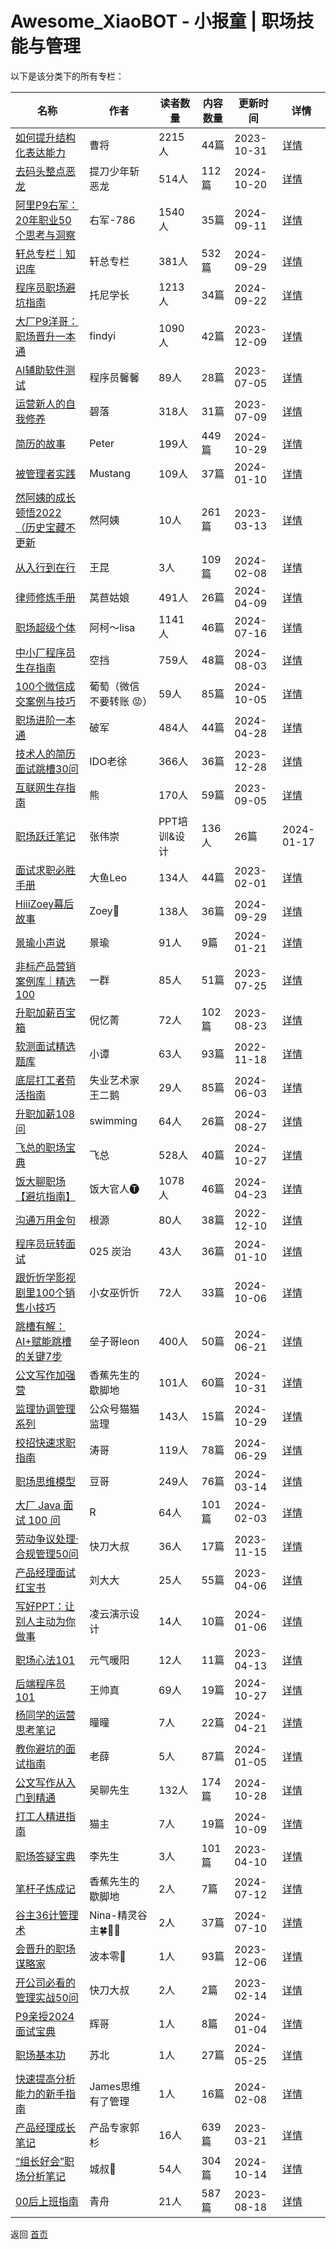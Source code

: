 # Awesome_XiaoBOT - 小报童 | 职场技能与管理

以下是该分类下的所有专栏：

| 名称 | 作者 | 读者数量 | 内容数量 | 更新时间 | 详情 |
|------|------|----------|----------|----------|------|
| [如何提升结构化表达能力](https://xiaobot.net/p/jghbd?refer=9c3f1c95-a052-465a-9902-f6d75080262a) | 曹将 | 2215人 | 44篇 |  2023-10-31 | [详情](data/jghbd.md) |
| [去码头整点恶龙](https://xiaobot.net/p/along?refer=9c3f1c95-a052-465a-9902-f6d75080262a) | 提刀少年斩恶龙 | 514人 | 112篇 |  2024-10-20 | [详情](data/along.md) |
| [阿里P9右军：20年职业50个思考与洞察](https://xiaobot.net/p/youjun?refer=9c3f1c95-a052-465a-9902-f6d75080262a) | 右军-786 | 1540人 | 35篇 |  2024-09-11 | [详情](data/youjun.md) |
| [轩总专栏｜知识库](https://xiaobot.net/p/919900?refer=9c3f1c95-a052-465a-9902-f6d75080262a) | 轩总专栏 | 381人 | 532篇 |  2024-09-29 | [详情](data/919900.md) |
| [程序员职场避坑指南](https://xiaobot.net/p/Tony6688?refer=9c3f1c95-a052-465a-9902-f6d75080262a) | 托尼学长 | 1213人 | 34篇 |  2024-09-22 | [详情](data/Tony6688.md) |
| [大厂P9洋哥：职场晋升一本通](https://xiaobot.net/p/1000036?refer=9c3f1c95-a052-465a-9902-f6d75080262a) | findyi | 1090人 | 42篇 |  2023-12-09 | [详情](data/1000036.md) |
| [AI辅助软件测试](https://xiaobot.net/p/softwaretest168?refer=9c3f1c95-a052-465a-9902-f6d75080262a) | 程序员馨馨 | 89人 | 28篇 |  2023-07-05 | [详情](data/softwaretest168.md) |
| [运营新人的自我修养](https://xiaobot.net/p/Operation01?refer=9c3f1c95-a052-465a-9902-f6d75080262a) | 碧落 | 318人 | 31篇 |  2023-07-09 | [详情](data/Operation01.md) |
| [简历的故事](https://xiaobot.net/p/Peter1981_HR?refer=9c3f1c95-a052-465a-9902-f6d75080262a) | Peter | 199人 | 449篇 |  2024-10-29 | [详情](data/Peter1981_HR.md) |
| [被管理者实践](https://xiaobot.net/p/antidrucker?refer=9c3f1c95-a052-465a-9902-f6d75080262a) | Mustang | 109人 | 37篇 |  2024-01-10 | [详情](data/antidrucker.md) |
| [然阿姨的成长顿悟2022（历史宝藏不更新](https://xiaobot.net/p/ranayi?refer=9c3f1c95-a052-465a-9902-f6d75080262a) | 然阿姨 | 10人 | 261篇 |  2023-03-13 | [详情](data/ranayi.md) |
| [从入行到在行](https://xiaobot.net/p/never?refer=9c3f1c95-a052-465a-9902-f6d75080262a) | 王昆 | 3人 | 109篇 |  2024-02-08 | [详情](data/never.md) |
| [律师修炼手册](https://xiaobot.net/p/lawyersredbook?refer=9c3f1c95-a052-465a-9902-f6d75080262a) | 莴苣姑娘 | 491人 | 26篇 |  2024-04-09 | [详情](data/lawyersredbook.md) |
| [职场超级个体](https://xiaobot.net/p/726649787?refer=9c3f1c95-a052-465a-9902-f6d75080262a) | 阿柯～lisa | 1141人 | 46篇 |  2024-07-16 | [详情](data/726649787.md) |
| [中小厂程序员生存指南](https://xiaobot.net/p/programmer101?refer=9c3f1c95-a052-465a-9902-f6d75080262a) | 空挡 | 759人 | 48篇 |  2024-08-03 | [详情](data/programmer101.md) |
| [100个微信成交案例与技巧](https://xiaobot.net/p/putaohaoqiang?refer=9c3f1c95-a052-465a-9902-f6d75080262a) | 葡萄（微信不要转账 😡） | 59人 | 85篇 |  2024-10-05 | [详情](data/putaohaoqiang.md) |
| [职场进阶一本通](https://xiaobot.net/p/pojun?refer=9c3f1c95-a052-465a-9902-f6d75080262a) | 破军 | 484人 | 44篇 |  2024-04-28 | [详情](data/pojun.md) |
| [技术人的简历面试跳槽30问](https://xiaobot.net/p/mianshi?refer=9c3f1c95-a052-465a-9902-f6d75080262a) | IDO老徐 | 366人 | 36篇 |  2023-12-28 | [详情](data/mianshi.md) |
| [互联网生存指南](https://xiaobot.net/p/code?refer=9c3f1c95-a052-465a-9902-f6d75080262a) | 熊 | 170人 | 59篇 |  2023-09-05 | [详情](data/code.md) |
| [职场跃迁笔记](https://xiaobot.net/p/weichong123?refer=9c3f1c95-a052-465a-9902-f6d75080262a) | 张伟崇 | PPT培训&设计 | 136人 | 26篇 |  2024-01-17 | [详情](data/weichong123.md) |
| [面试求职必胜手册](https://xiaobot.net/p/dayu666?refer=9c3f1c95-a052-465a-9902-f6d75080262a) | 大鱼Leo | 134人 | 44篇 |  2023-02-01 | [详情](data/dayu666.md) |
| [HiiiZoey幕后故事](https://xiaobot.net/p/zoeyyu7?refer=9c3f1c95-a052-465a-9902-f6d75080262a) | Zoey🐋 | 138人 | 36篇 |  2024-09-29 | [详情](data/zoeyyu7.md) |
| [景瑜小声说](https://xiaobot.net/p/jingyutalk?refer=9c3f1c95-a052-465a-9902-f6d75080262a) | 景瑜 | 91人 | 9篇 |  2024-01-21 | [详情](data/jingyutalk.md) |
| [非标产品营销案例库｜精选100](https://xiaobot.net/p/zyq147123?refer=9c3f1c95-a052-465a-9902-f6d75080262a) | 一群 | 85人 | 51篇 |  2023-07-25 | [详情](data/zyq147123.md) |
| [升职加薪百宝箱](https://xiaobot.net/p/career001?refer=9c3f1c95-a052-465a-9902-f6d75080262a) | 倪忆菁 | 72人 | 102篇 |  2023-08-23 | [详情](data/career001.md) |
| [软测面试精选题库](https://xiaobot.net/p/testdata?refer=9c3f1c95-a052-465a-9902-f6d75080262a) | 小谭 | 63人 | 93篇 |  2022-11-18 | [详情](data/testdata.md) |
| [底层打工者苟活指南](https://xiaobot.net/p/88leader?refer=9c3f1c95-a052-465a-9902-f6d75080262a) | 失业艺术家王二鹅 | 29人 | 85篇 |  2024-06-03 | [详情](data/88leader.md) |
| [升职加薪108问](https://xiaobot.net/p/CEO666?refer=9c3f1c95-a052-465a-9902-f6d75080262a) | swimming | 64人 | 26篇 |  2024-08-27 | [详情](data/CEO666.md) |
| [飞总的职场宝典](https://xiaobot.net/p/feicareer?refer=9c3f1c95-a052-465a-9902-f6d75080262a) | 飞总 | 528人 | 40篇 |  2024-10-27 | [详情](data/feicareer.md) |
| [饭大聊职场【避坑指南】](https://xiaobot.net/p/fanda002?refer=9c3f1c95-a052-465a-9902-f6d75080262a) | 饭大官人🅣 | 1078人 | 46篇 |  2024-04-23 | [详情](data/fanda002.md) |
| [沟通万用金句](https://xiaobot.net/p/asdfjkl97098?refer=9c3f1c95-a052-465a-9902-f6d75080262a) | 根源 | 80人 | 38篇 |  2022-12-10 | [详情](data/asdfjkl97098.md) |
| [程序员玩转面试](https://xiaobot.net/p/tanzinterview?refer=9c3f1c95-a052-465a-9902-f6d75080262a) | 025 炭治 | 43人 | 36篇 |  2024-01-10 | [详情](data/tanzinterview.md) |
| [跟忻忻学影视剧里100个销售小技巧](https://xiaobot.net/p/KJXXS100?refer=9c3f1c95-a052-465a-9902-f6d75080262a) | 小女巫忻忻 | 72人 | 33篇 |  2024-10-06 | [详情](data/KJXXS100.md) |
| [跳槽有解：AI+赋能跳槽的关键7步](https://xiaobot.net/p/zl750989548?refer=9c3f1c95-a052-465a-9902-f6d75080262a) | 垒子哥leon | 400人 | 50篇 |  2024-06-21 | [详情](data/zl750989548.md) |
| [公文写作加强营](https://xiaobot.net/p/xbtpjg?refer=9c3f1c95-a052-465a-9902-f6d75080262a) | 香蕉先生的歇脚地 | 101人 | 60篇 |  2024-10-31 | [详情](data/xbtpjg.md) |
| [监理协调管理系列](https://xiaobot.net/p/maomaojianli?refer=9c3f1c95-a052-465a-9902-f6d75080262a) | 公众号猫猫监理 | 143人 | 15篇 |  2024-10-29 | [详情](data/maomaojianli.md) |
| [校招快速求职指南](https://xiaobot.net/p/newboy007123?refer=9c3f1c95-a052-465a-9902-f6d75080262a) | 涛哥 | 119人 | 78篇 |  2024-06-29 | [详情](data/newboy007123.md) |
| [职场思维模型](https://xiaobot.net/p/doumogpt?refer=9c3f1c95-a052-465a-9902-f6d75080262a) | 豆哥 | 249人 | 76篇 |  2024-03-14 | [详情](data/doumogpt.md) |
| [大厂 Java 面试 100 问](https://xiaobot.net/p/java-ms-100?refer=9c3f1c95-a052-465a-9902-f6d75080262a) | R | 64人 | 101篇 |  2024-02-03 | [详情](data/java-ms-100.md) |
| [劳动争议处理·合规管理50问](https://xiaobot.net/p/zijue002?refer=9c3f1c95-a052-465a-9902-f6d75080262a) | 快刀大叔 | 36人 | 17篇 |  2023-11-15 | [详情](data/zijue002.md) |
| [产品经理面试红宝书](https://xiaobot.net/p/chanpinliu?refer=9c3f1c95-a052-465a-9902-f6d75080262a) | 刘大大 | 25人 | 55篇 |  2023-04-06 | [详情](data/chanpinliu.md) |
| [写好PPT：让别人主动为你做事](https://xiaobot.net/p/LYYSSJ2022?refer=9c3f1c95-a052-465a-9902-f6d75080262a) | 凌云演示设计 | 14人 | 10篇 |  2024-01-06 | [详情](data/LYYSSJ2022.md) |
| [职场心法101](https://xiaobot.net/p/ForYou0521?refer=9c3f1c95-a052-465a-9902-f6d75080262a) | 元气暖阳 | 12人 | 11篇 |  2023-04-13 | [详情](data/ForYou0521.md) |
| [后端程序员101](https://xiaobot.net/p/BackendCoder101?refer=9c3f1c95-a052-465a-9902-f6d75080262a) | 王帅真 | 69人 | 19篇 |  2024-10-27 | [详情](data/BackendCoder101.md) |
| [杨同学的运营思考笔记](https://xiaobot.net/p/tongtong?refer=9c3f1c95-a052-465a-9902-f6d75080262a) | 曈曈 | 7人 | 22篇 |  2024-04-21 | [详情](data/tongtong.md) |
| [教你避坑的面试指南](https://xiaobot.net/p/JVM666?refer=9c3f1c95-a052-465a-9902-f6d75080262a) | 老薛 | 5人 | 87篇 |  2024-01-05 | [详情](data/JVM666.md) |
| [公文写作从入门到精通](https://xiaobot.net/p/laobitou?refer=9c3f1c95-a052-465a-9902-f6d75080262a) | 吴聊先生 | 132人 | 174篇 |  2024-10-28 | [详情](data/laobitou.md) |
| [打工人精进指南](https://xiaobot.net/p/mdcpsxj?refer=9c3f1c95-a052-465a-9902-f6d75080262a) | 猫主 | 7人 | 19篇 |  2024-10-09 | [详情](data/mdcpsxj.md) |
| [职场答疑宝典](https://xiaobot.net/p/DY001?refer=9c3f1c95-a052-465a-9902-f6d75080262a) | 李先生 | 3人 | 101篇 |  2023-04-10 | [详情](data/DY001.md) |
| [笔杆子炼成记](https://xiaobot.net/p/xzjqy?refer=9c3f1c95-a052-465a-9902-f6d75080262a) | 香蕉先生的歇脚地 | 2人 | 7篇 |  2024-07-12 | [详情](data/xzjqy.md) |
| [谷主36计管理术](https://xiaobot.net/p/fairysing123?refer=9c3f1c95-a052-465a-9902-f6d75080262a) | Nina-精灵谷主🍀🌸🌿 | 2人 | 37篇 |  2024-07-10 | [详情](data/fairysing123.md) |
| [会晋升的职场谋略家](https://xiaobot.net/p/minasang180?refer=9c3f1c95-a052-465a-9902-f6d75080262a) | 波本零🌈 | 1人 | 93篇 |  2023-12-06 | [详情](data/minasang180.md) |
| [开公司必看的管理实战50问](https://xiaobot.net/p/zijue01?refer=9c3f1c95-a052-465a-9902-f6d75080262a) | 快刀大叔 | 2人 | 2篇 |  2023-02-14 | [详情](data/zijue01.md) |
| [P9亲授2024面试宝典](https://xiaobot.net/p/JOB?refer=9c3f1c95-a052-465a-9902-f6d75080262a) | 辉哥 | 1人 | 8篇 |  2024-01-04 | [详情](data/JOB.md) |
| [职场基本功](https://xiaobot.net/p/happydty?refer=9c3f1c95-a052-465a-9902-f6d75080262a) | 苏北 | 1人 | 27篇 |  2024-05-25 | [详情](data/happydty.md) |
| [快速提高分析能力的新手指南](https://xiaobot.net/p/XYZ1?refer=9c3f1c95-a052-465a-9902-f6d75080262a) | James思维有了管理 | 1人 | 16篇 |  2024-02-08 | [详情](data/XYZ1.md) |
| [产品经理成长笔记](https://xiaobot.net/p/PMBJ?refer=9c3f1c95-a052-465a-9902-f6d75080262a) | 产品专家郭杉 | 16人 | 639篇 |  2023-03-21 | [详情](data/PMBJ.md) |
| [“组长好会”职场分析笔记](https://xiaobot.net/p/goodsee?refer=9c3f1c95-a052-465a-9902-f6d75080262a) | 城叔🐯 | 54人 | 304篇 |  2024-10-14 | [详情](data/goodsee.md) |
| [00后上班指南](https://xiaobot.net/p/2023worksmart?refer=9c3f1c95-a052-465a-9902-f6d75080262a) | 青舟 | 21人 | 587篇 |  2023-08-18 | [详情](data/2023worksmart.md) |


返回 [首页](../README.md)
